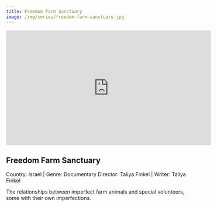 ```yaml
---
title: Freedom Farm Sanctuary
image: /img/series/freedom-farm-sanctuary.jpg
---
```

<iframe width="560" height="315" src="https://www.youtube-nocookie.com/embed/Bnvz407WFPw" frameborder="0" allow="accelerometer; autoplay; encrypted-media; gyroscope; picture-in-picture" allowfullscreen></iframe>

## Freedom Farm Sanctuary
Country: Israel | Genre: Documentary
Director: Taliya Finkel | Writer: Taliya Finkel

The relationships between imperfect farm animals and special volunteers, some with their own imperfections.